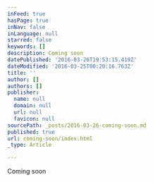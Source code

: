 ```yaml
---
inFeed: true
hasPage: true
inNav: false
inLanguage: null
starred: false
keywords: []
description: Coming soon
datePublished: '2016-03-26T19:53:15.419Z'
dateModified: '2016-03-25T00:20:16.763Z'
title: ''
author: []
authors: []
publisher:
  name: null
  domain: null
  url: null
  favicon: null
sourcePath: _posts/2016-03-26-coming-soon.md
published: true
url: coming-soon/index.html
_type: Article

---
```

Coming soon